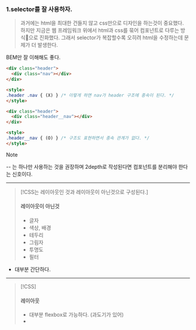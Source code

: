 
### 1.selector를 잘 사용하자.

> 과거에는 html을 최대한 건들지 않고 css만으로 디자인을 하는것이 중요했다.
> 하지만 지금은 웹 프레임워크 위에서 html과 css를 묶어 컴포넌트로 다루는 방식으로 진화했다.
> 그래서 selector가 복잡할수록 오히려 html을 수정하는데 문제가 더 발생한다.


BEM만 잘 이해해도 좋다.

```html
<div class="header">
  <div class="nav"></div>
</div>

<style>
.header .nav { (X) } /* 이렇게 하면 nav가 header 구조에 종속이 된다. */
</style>
```


```html
<div class="header">
  <div class="header__nav"></div>
</div>

<style>
.header__nav { (O) } /* 구조도 표현하면서 종속 관계가 없다. */
</style>
```


> [!NOTE]
> -- 는 하나만 사용하는 것을 권장하며 2depth로 작성된다면 컴포넌트를 분리해야 한다는 신호이다.

-------


> [!CSS는 레이아웃인 것과 레이아웃이 아닌것으로 구성된다.] 
> 
> #### 레이아웃이 아닌것
> - 글자
> - 색상, 배경
> - 테두리
> - 그림자
> - 투명도
> - 필터

- 대부분 간단하다.
----


> [!CSS] 
> #### 레이아웃 
> - 대부분 flexbox로 가능하다. (과도기가 있어)
> - 







